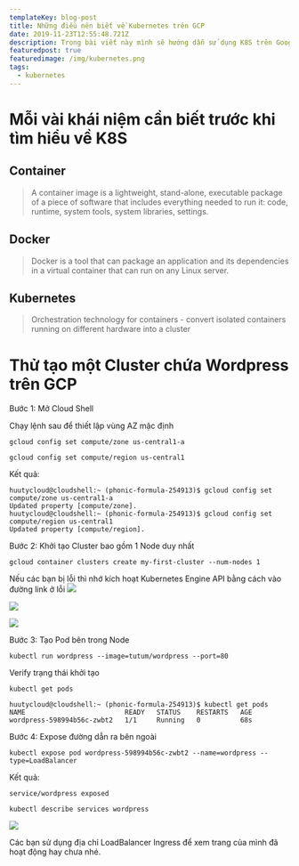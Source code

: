 ```yaml
---
templateKey: blog-post
title: Những điều nên biết về Kubernetes trên GCP
date: 2019-11-23T12:55:48.721Z
description: Trong bài viết này mình sẽ hướng dẫn sử dụng K8S trên Google Cloud Platform
featuredpost: true
featuredimage: /img/kubernetes.png
tags:
  - kubernetes
---
```

# Mỗi vài khái niệm cần biết trước khi tìm hiểu về K8S

## Container

> A container image is a lightweight, stand-alone,
>  executable package of a piece of software that
>  includes everything needed to run it: code,
>  runtime, system tools, system libraries, settings. 

## Docker

> Docker is a tool that can package an
>  application and its dependencies in a virtual
>  container that can run on any Linux server.

## Kubernetes

> Orchestration technology for containers -
>  convert isolated containers running on
>  different hardware into a cluster

# Thử tạo một Cluster chứa Wordpress trên GCP

Bước 1: Mở Cloud Shell

Chạy lệnh sau để thiết lập vùng AZ mặc định

`gcloud config set compute/zone us-central1-a`

`gcloud config set compute/region us-central1`

Kết quả: 

```
huutycloud@cloudshell:~ (phonic-formula-254913)$ gcloud config set compute/zone us-central1-a
Updated property [compute/zone].
huutycloud@cloudshell:~ (phonic-formula-254913)$ gcloud config set compute/region us-central1
Updated property [compute/region].
```

Bước 2: Khởi tạo Cluster bao gồm 1 Node duy nhất

`gcloud container clusters create my-first-cluster --num-nodes 1`

Nếu các bạn bị lỗi thì nhớ kích hoạt Kubernetes Engine API bằng cách vào đường link ở lỗi
![](/img/error-not-enable-api-k8s.jpg)

![](/img/error-not-enable-api-k8s-2.jpg)

![](/img/validation-status.jpg)

Bước 3: Tạo Pod bên trong Node

`kubectl run wordpress --image=tutum/wordpress --port=80`

Verify trạng thái khởi tạo

`kubectl get pods`

```
huutycloud@cloudshell:~ (phonic-formula-254913)$ kubectl get pods
NAME                         READY   STATUS    RESTARTS   AGE
wordpress-598994b56c-zwbt2   1/1     Running   0          68s
```

Bước 4: Expose đường dẫn ra bên ngoài

`kubectl expose pod wordpress-598994b56c-zwbt2 --name=wordpress --type=LoadBalancer`

Kết quả: 

```
service/wordpress exposed
```

`kubectl describe services wordpress`

![](/img/annotation-2019-11-23-234800.jpg)

Các bạn sử dụng địa chỉ LoadBalancer Ingress để xem trang của mình đã hoạt động hay chưa nhé.
